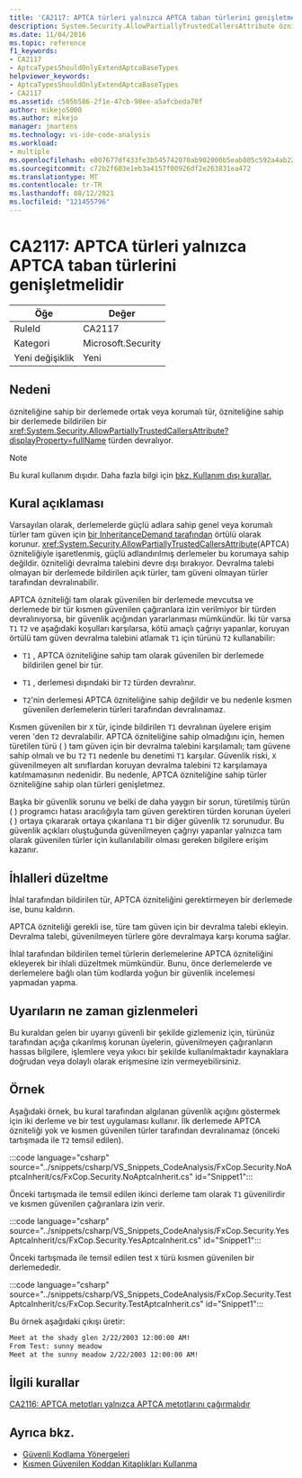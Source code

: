 ```yaml
---
title: 'CA2117: APTCA türleri yalnızca APTCA taban türlerini genişletmelidir'
description: System.Security.AllowPartiallyTrustedCallersAttribute özniteliğine sahip bir derlemede ortak veya korumalı tür, özniteliğine sahip bir derlemede bildirilen bir türden devralıyor.
ms.date: 11/04/2016
ms.topic: reference
f1_keywords:
- CA2117
- AptcaTypesShouldOnlyExtendAptcaBaseTypes
helpviewer_keywords:
- AptcaTypesShouldOnlyExtendAptcaBaseTypes
- CA2117
ms.assetid: c505b586-2f1e-47cb-98ee-a5afcbeda70f
author: mikejo5000
ms.author: mikejo
manager: jmartens
ms.technology: vs-ide-code-analysis
ms.workload:
- multiple
ms.openlocfilehash: e007677df433fe3b545742070ab902000b5eab805c592a4ab22afc0629c56cf3
ms.sourcegitcommit: c72b2f603e1eb3a4157f00926df2e263831ea472
ms.translationtype: MT
ms.contentlocale: tr-TR
ms.lasthandoff: 08/12/2021
ms.locfileid: "121455796"
---
```

# <a name="ca2117-aptca-types-should-only-extend-aptca-base-types"></a>CA2117: APTCA türleri yalnızca APTCA taban türlerini genişletmelidir

|Öğe|Değer|
|-|-|
|RuleId|CA2117|
|Kategori|Microsoft.Security|
|Yeni değişiklik|Yeni|

## <a name="cause"></a>Nedeni
özniteliğine sahip bir derlemede ortak veya korumalı tür, özniteliğine sahip bir derlemede bildirilen bir <xref:System.Security.AllowPartiallyTrustedCallersAttribute?displayProperty=fullName> türden devralıyor.

> [!NOTE]
> Bu kural kullanım dışıdır. Daha fazla bilgi için [bkz. Kullanım dışı kurallar.](fxcop-unported-deprecated-rules.md)

## <a name="rule-description"></a>Kural açıklaması

Varsayılan olarak, derlemelerde güçlü adlara sahip genel veya korumalı türler tam güven için [bir InheritanceDemand tarafından](xref:System.Security.Permissions.SecurityAction#System_Security_Permissions_SecurityAction_InheritanceDemand) örtülü olarak korunur. <xref:System.Security.AllowPartiallyTrustedCallersAttribute>(APTCA) özniteliğiyle işaretlenmiş, güçlü adlandırılmış derlemeler bu korumaya sahip değildir. özniteliği devralma talebini devre dışı bırakıyor. Devralma talebi olmayan bir derlemede bildirilen açık türler, tam güveni olmayan türler tarafından devralınabilir.

APTCA özniteliği tam olarak güvenilen bir derlemede mevcutsa ve derlemede bir tür kısmen güvenilen çağıranlara izin verilmiyor bir türden devralınıyorsa, bir güvenlik açığından yararlanması mümkündür. İki tür varsa `T1` `T2` ve aşağıdaki koşulları karşılarsa, kötü amaçlı çağrıyı yapanlar, koruyan örtülü tam güven devralma talebini atlamak `T1` için türünü `T2` kullanabilir:

- `T1` , APTCA özniteliğine sahip tam olarak güvenilen bir derlemede bildirilen genel bir tür.

- `T1` , derlemesi dışındaki bir `T2` türden devralınır.

- `T2`'nin derlemesi APTCA özniteliğine sahip değildir ve bu nedenle kısmen güvenilen derlemelerin türleri tarafından devralınamaz.

Kısmen güvenilen bir `X` tür, içinde bildirilen `T1` devralınan üyelere erişim veren 'den `T2` devralabilir. APTCA özniteliğine sahip olmadığını için, hemen türetilen türü ( ) tam güven için bir devralma talebini karşılamalı; tam güvene sahip olmalı ve bu `T2` `T1` nedenle bu denetimi `T1` karşılar. Güvenlik riski, `X` güvenilmeyen alt sınıflardan koruyan devralma talebini `T2` karşılamaya katılmamasının nedenidir. Bu nedenle, APTCA özniteliğine sahip türler özniteliğine sahip olan türleri genişletmez.

Başka bir güvenlik sorunu ve belki de daha yaygın bir sorun, türetilmiş türün ( ) programcı hatası aracılığıyla tam güven gerektiren türden korunan üyeleri ( ) ortaya çıkararak ortaya çıkarılana `T1` bir diğer güvenlik `T2` sorunudur. Bu güvenlik açıkları oluştuğunda güvenilmeyen çağrıyı yapanlar yalnızca tam olarak güvenilen türler için kullanılabilir olması gereken bilgilere erişim kazanır.

## <a name="how-to-fix-violations"></a>İhlalleri düzeltme

İhlal tarafından bildirilen tür, APTCA özniteliğini gerektirmeyen bir derlemede ise, bunu kaldırın.

APTCA özniteliği gerekli ise, türe tam güven için bir devralma talebi ekleyin. Devralma talebi, güvenilmeyen türlere göre devralmaya karşı koruma sağlar.

İhlal tarafından bildirilen temel türlerin derlemelerine APTCA özniteliğini ekleyerek bir ihlali düzeltmek mümkündür. Bunu, önce derlemelerde ve derlemelere bağlı olan tüm kodlarda yoğun bir güvenlik incelemesi yapmadan yapma.

## <a name="when-to-suppress-warnings"></a>Uyarıların ne zaman gizlenmeleri

Bu kuraldan gelen bir uyarıyı güvenli bir şekilde gizlemeniz için, türünüz tarafından açığa çıkarılmış korunan üyelerin, güvenilmeyen çağıranların hassas bilgilere, işlemlere veya yıkıcı bir şekilde kullanılmaktadır kaynaklara doğrudan veya dolaylı olarak erişmesine izin vermeyebilirsiniz.

## <a name="example"></a>Örnek

Aşağıdaki örnek, bu kural tarafından algılanan güvenlik açığını göstermek için iki derleme ve bir test uygulaması kullanır. İlk derlemede APTCA özniteliği yok ve kısmen güvenilen türler tarafından devralınamaz (önceki tartışmada ile `T2` temsil edilen).

:::code language="csharp" source="../snippets/csharp/VS_Snippets_CodeAnalysis/FxCop.Security.NoAptcaInherit/cs/FxCop.Security.NoAptcaInherit.cs" id="Snippet1":::

Önceki tartışmada ile temsil edilen ikinci derleme tam olarak `T1` güvenilirdir ve kısmen güvenilen çağıranlara izin verir.

:::code language="csharp" source="../snippets/csharp/VS_Snippets_CodeAnalysis/FxCop.Security.YesAptcaInherit/cs/FxCop.Security.YesAptcaInherit.cs" id="Snippet1":::

Önceki tartışmada ile temsil edilen test `X` türü kısmen güvenilen bir derlemededir.

:::code language="csharp" source="../snippets/csharp/VS_Snippets_CodeAnalysis/FxCop.Security.TestAptcaInherit/cs/FxCop.Security.TestAptcaInherit.cs" id="Snippet1":::

Bu örnek aşağıdaki çıkışı üretir:

```txt
Meet at the shady glen 2/22/2003 12:00:00 AM!
From Test: sunny meadow
Meet at the sunny meadow 2/22/2003 12:00:00 AM!
```

## <a name="related-rules"></a>İlgili kurallar

[CA2116: APTCA metotları yalnızca APTCA metotlarını çağırmalıdır](../code-quality/ca2116.md)

## <a name="see-also"></a>Ayrıca bkz.

- [Güvenli Kodlama Yönergeleri](/dotnet/standard/security/secure-coding-guidelines)
- [Kısmen Güvenilen Koddan Kitaplıkları Kullanma](/dotnet/framework/misc/using-libraries-from-partially-trusted-code)
